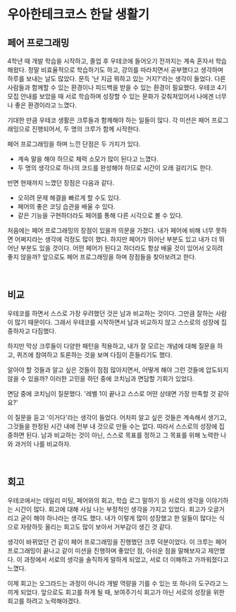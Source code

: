 # 우아한테크코스 한달 생활기

## 페어 프로그래밍

4학년 때 개발 학습을 시작하고, 졸업 후 우테코에 들어오기 전까지는 계속 혼자서 학습해왔다. 정말 비효율적으로 학습하기도 하고, 강의를 따라치면서 공부했다고 생각하며 하루를 보내는 날도 많았다. 문득 '난 지금 뭐하고 있는 거지?'라는 생각이 들었다. 다른 사람들과 함께할 수 있는 환경이나 피드백을 받을 수 있는 환경이 필요했다. 우테코 4기 모집 안내를 보았을 때 서로 학습하며 성장할 수 있는 문화가 갖춰져있어서 나에겐 너무나 좋은 환경이라고 느꼈다.

기대한 만큼 우테코 생활은 크루들과 함께해야 하는 일들이 많다. 각 미션은 페어 프로그래밍으로 진행되어서, 두 명의 크루가 함께 시작한다.

페어 프로그래밍을 하며 느낀 단점은 두 가지가 있다.

- 계속 말을 해야 하므로 체력 소모가 많이 된다고 느꼈다.
- 두 명의 생각으로 하나의 코드를 완성해야 하므로 시간이 오래 걸리기도 한다.

반면 현재까지 느꼈던 장점은 다음과 같다.

- 오히려 문제 해결을 빠르게 할 수도 있다.
- 페어의 좋은 코딩 습관을 배울 수 있다.
- 같은 기능을 구현하더라도 페어를 통해 다른 시각으로 볼 수 있다.

처음에는 페어 프로그래밍의 장점이 있을까 의문을 가졌다. 내가 페어에 비해 너무 못하면 어쩌지라는 생각에 걱정도 많이 했다. 하지만 페어가 뛰어난 부분도 있고 내가 더 뛰어난 부분도 있을 것이다. 어떤 페어가 된다고 하더라도 항상 배울 것이 있어서 오히려 좋지 않을까? 앞으로도 페어 프로그래밍을 하며 장점들을 찾아보려고 한다.

<br>

## 비교

우테코를 하면서 스스로 가장 우려했던 것은 남과 비교하는 것이다. 그만큼 잘하는 사람이 많기 때문이다. 그래서 우테코를 시작하면서 남과 비교하지 않고 스스로의 성장에 집중하자고 다짐했다.

하지만 막상 크루들이 다양한 패턴을 적용하고, 내가 잘 모르는 개념에 대해 질문을 하고, 퀴즈에 참여하고 토론하는 것을 보며 다짐이 흔들리기도 했다.

알아야 할 것들과 알고 싶은 것들이 점점 많아지면서, 어떻게 해야 그런 것들에 압도되지 않을 수 있을까? 이러한 고민을 하던 중에 코치님과 면담할 기회가 있었다.

면담 중에 코치님이 질문했다. '레벨 1이 끝나고 스스로 어떤 상태면 가장 만족할 것 같아요?'

이 질문을 듣고 '이거다'라는 생각이 들었다. 어차피 알고 싶은 것들은 계속해서 생기고, 그것들을 한정된 시간 내에 전부 내 것으로 만들 수는 없다. 따라서 스스로의 성장에 집중하면 된다. 남과 비교하는 것이 아닌, 스스로 목표를 정하고 그 목표를 위해 노력한 나와 과거의 나를 비교하자.

<br>

## 회고

우테코에서는 데일리 미팅, 페어와의 회고, 학습 로그 말하기 등 서로의 생각을 이야기하는 시간이 많다. 회고에 대해 사실 나는 부정적인 생각을 가지고 있었다. 회고가 오글거리고 굳이 해야 하나라는 생각도 했다. 내가 이렇게 많이 성장했고 한 일들이 많다는 식으로 자랑하듯 올리는 회고도 많이 보아서 거부감이 생긴 것 같다.

생각이 바뀌었던 건 같이 페어 프로그래밍을 진행했던 크루 덕분이었다. 이 크루는 페어 프로그래밍이 끝나고 같이 미션을 진행하며 좋았던 점, 아쉬운 점을 말해보자고 제안했다. 이 과정에서 서로의 생각을 솔직하게 말하게 되었고, 서로 더 이해하고 가까워졌다고 느꼈다.

이제 회고는 오그라드는 과정이 아니라 개발 역량을 기를 수 있는 또 하나의 도구라고 느끼게 되었다. 앞으로도 회고를 하게 될 때, 보여주기식 회고가 아닌 서로의 성장을 위한 회고를 하려고 노력해야겠다.
